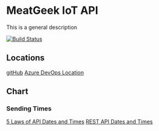 # MeatGeek IoT API

This is a general description

[![Build Status](https://dev.azure.com/stevenbargelt/MeatGeek%20Sessions%20API/_apis/build/status/meatgeek-azure-sessions?branchName=main)](https://dev.azure.com/stevenbargelt/MeatGeek%20Sessions%20API/_build/latest?definitionId=10&branchName=main)

## Locations

[gitHub](https://github.com/stevebargelt/meatgeek-azure-sessions)
[Azure DevOps Location](https://dev.azure.com/stevenbargelt/MeatGeek%20Sessions%20API)

## Chart

### Sending Times

[5 Laws of API Dates and Times](http://apiux.com/2013/03/20/5-laws-api-dates-and-times/)
[REST API Dates and Times](https://stackoverflow.com/questions/9581692/recommended-date-format-for-rest-get-api)
